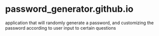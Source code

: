 # password_generator.github.io
application that will randomly generate a password, and customizing the password according to user input to certain questions
